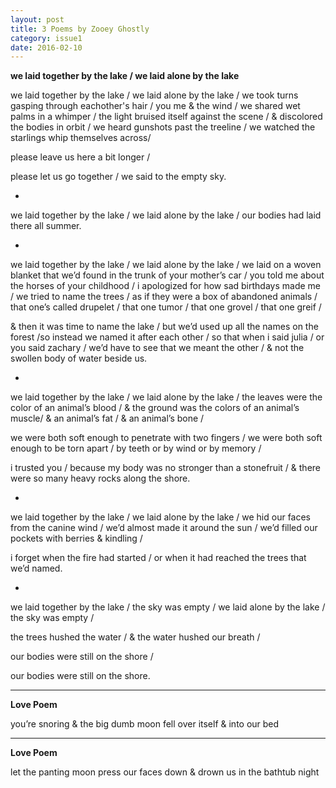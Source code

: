 ```yaml
---
layout: post
title: 3 Poems by Zooey Ghostly
category: issue1
date: 2016-02-10
---
```


**we laid together by the lake / we laid alone by the lake**

we laid together by the lake / we laid alone by the lake / we took turns gasping through eachother's hair / you me & the wind / we shared wet palms in a whimper / the light bruised itself against the scene / & discolored the bodies in orbit / we heard gunshots past the treeline / we watched the starlings whip themselves across/

please leave us here a bit longer /

please let us go together / we said to the empty sky.

+

we laid together by the lake / we laid alone by the lake / our bodies had laid there all summer.

+

we laid together by the lake / we laid alone by the lake / we laid on a woven blanket that we’d found in the trunk of your mother’s car / you told me about the horses of your childhood / i apologized for how sad birthdays made me / we tried to name the trees / as if they were a box of abandoned animals / that one’s called drupelet / that one tumor / that one grovel / that one greif /

& then it was time to name the lake / but we’d used up all the names on the forest /so instead we named it after each other / so that when i said julia / or you said zachary / we’d have to see that we meant the other / & not the swollen body of water beside us.

+

we laid together by the lake / we laid alone by the lake / the leaves were the color of an animal’s blood / & the ground was the colors of an animal’s muscle/ & an animal’s fat / & an animal’s bone / 

we were both soft enough to penetrate with two fingers / we were both soft enough to be torn apart / by teeth or by wind or by memory / 

i trusted you / because my body was no stronger than a stonefruit / & there were so many heavy rocks along the shore.


+

we laid together by the lake / we laid alone by the lake / we hid our faces from the canine wind / we’d almost made it around the sun / we’d filled our pockets with berries & kindling / 

i forget when the fire had started / 
or when it had reached the trees that we’d named.

+

we laid together by the lake / the sky was empty /
we laid alone by the lake / the sky was empty /

the trees hushed the water / 
& the water hushed our breath / 

our bodies were still on the shore / 

our bodies were still on the shore.

___


**Love Poem**

you’re snoring
& the big dumb moon
fell over itself & into our bed

___


**Love Poem**

let the panting moon press our faces down 
& drown us in the bathtub night